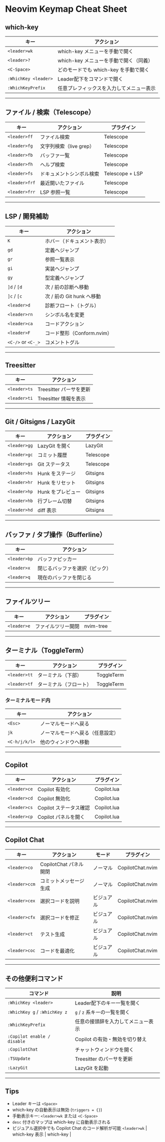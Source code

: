# Neovim Keymap Cheat Sheet

## which-key

| キー | アクション |
|------|-------------|
| `<leader>wk` | which-key メニューを手動で開く |
| `<leader>?` | which-key メニューを手動で開く（同義） |
| `<C-Space>` | どのモードでも which-key を手動で開く |
| `:WhichKey <leader>` | Leader配下をコマンドで開く |
| `:WhichKeyPrefix` | 任意プレフィックスを入力してメニュー表示 |

---

## ファイル / 検索（Telescope）

| キー | アクション | プラグイン |
|------|-------------|-------------|
| `<leader>ff` | ファイル検索 | Telescope |
| `<leader>fg` | 文字列検索（live grep） | Telescope |
| `<leader>fb` | バッファ一覧 | Telescope |
| `<leader>fh` | ヘルプ検索 | Telescope |
| `<leader>fs` | ドキュメントシンボル検索 | Telescope + LSP |
| `<leader>frf` | 最近開いたファイル | Telescope |
| `<leader>frr` | LSP 参照一覧 | Telescope |

---

## LSP / 開発補助

| キー | アクション |
|------|-------------|
| `K` | ホバー（ドキュメント表示） |
| `gd` | 定義へジャンプ |
| `gr` | 参照一覧表示 |
| `gi` | 実装へジャンプ |
| `gy` | 型定義へジャンプ |
| `]d` / `[d` | 次 / 前の診断へ移動 |
| `]c` / `[c` | 次 / 前の Git hunk へ移動 |
| `<leader>d` | 診断フロート（トグル） |
| `<leader>rn` | シンボル名を変更 |
| `<leader>ca` | コードアクション |
| `<leader>F` | コード整形（Conform.nvim） |
| `<C-/>` or `<C-_>` | コメントトグル |

---

## Treesitter

| キー | アクション |
|------|-------------|
| `<leader>ts` | Treesitter パーサを更新 |
| `<leader>ti` | Treesitter 情報を表示 |

---

## Git / Gitsigns / LazyGit

| キー | アクション | プラグイン |
|------|-------------|-------------|
| `<leader>gg` | LazyGit を開く | LazyGit |
| `<leader>gc` | コミット履歴 | Telescope |
| `<leader>gs` | Git ステータス | Telescope |
| `<leader>hs` | Hunk をステージ | Gitsigns |
| `<leader>hr` | Hunk をリセット | Gitsigns |
| `<leader>hp` | Hunk をプレビュー | Gitsigns |
| `<leader>hb` | 行ブレーム切替 | Gitsigns |
| `<leader>hd` | diff 表示 | Gitsigns |

---

## バッファ / タブ操作（Bufferline）

| キー | アクション |
|------|-------------|
| `<leader>bp` | バッファピッカー |
| `<leader>x` | 閉じるバッファを選択（ピック） |
| `<leader>q` | 現在のバッファを閉じる |

---

## ファイルツリー

| キー | アクション | プラグイン |
|------|-------------|-------------|
| `<leader>e` | ファイルツリー開閉 | nvim-tree |

---

## ターミナル（ToggleTerm）

| キー | アクション | プラグイン |
|------|-------------|-------------|
| `<leader>tt` | ターミナル（下部） | ToggleTerm |
| `<leader>tf` | ターミナル（フロート） | ToggleTerm |

### ターミナルモード内
| キー | アクション |
|------|-------------|
| `<Esc>` | ノーマルモードへ戻る |
| `jk` | ノーマルモードへ戻る（任意設定） |
| `<C-h/j/k/l>` | 他のウィンドウへ移動 |

---

## Copilot

| キー | アクション | プラグイン |
|------|-------------|-------------|
| `<leader>ce` | Copilot 有効化 | Copilot.lua |
| `<leader>cd` | Copilot 無効化 | Copilot.lua |
| `<leader>cs` | Copilot ステータス確認 | Copilot.lua |
| `<leader>cp` | Copilot パネルを開く | Copilot.lua |

---

## Copilot Chat

| キー | アクション | モード | プラグイン |
|------|-------------|---------|-------------|
| `<leader>co` | CopilotChat パネル開閉 | ノーマル | CopilotChat.nvim |
| `<leader>ccm` | コミットメッセージ生成 | ノーマル | CopilotChat.nvim |
| `<leader>cex` | 選択コードを説明 | ビジュアル | CopilotChat.nvim |
| `<leader>cfx` | 選択コードを修正 | ビジュアル | CopilotChat.nvim |
| `<leader>ct` | テスト生成 | ビジュアル | CopilotChat.nvim |
| `<leader>coc` | コードを最適化 | ビジュアル | CopilotChat.nvim |

---

## その他便利コマンド

| コマンド | 説明 |
|----------|------|
| `:WhichKey <leader>` | Leader配下のキー一覧を開く |
| `:WhichKey g` / `:WhichKey z` | `g` / `z` 系キーの一覧を開く |
| `:WhichKeyPrefix` | 任意の接頭辞を入力してメニュー表示 |
| `:Copilot enable / disable` | Copilot の有効・無効を切り替え |
| `:CopilotChat` | チャットウィンドウを開く |
| `:TSUpdate` | Treesitter のパーサを更新 |
| `:LazyGit` | LazyGit を起動 |

---

## Tips

- Leader キーは `<Space>`
- which-key の自動表示は無効 (`triggers = {}`)
- 手動表示キー: `<leader>wk` または `<C-Space>`
- `desc` 付きのマップは which-key に自動表示される
- ビジュアル選択中でも Copilot Chat のコード解析が可能
 `<leader>wk`  | which-key 表示       | which-key       |

